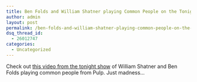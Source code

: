 ```yaml
---
title: Ben Folds and William Shatner playing Common People on the Tonight Show
author: admin
layout: post
permalink: /ben-folds-and-william-shatner-playing-common-people-on-the-tonight-show/
dsq_thread_id:
  - 26012747
categories:
  - Uncategorized
---
```

Check out [this video from the tonight show][1] of William Shatner and Ben Folds playing common people from Pulp. Just madness&#8230;

 [1]: http://www.joejackson.com/lenowm.htm